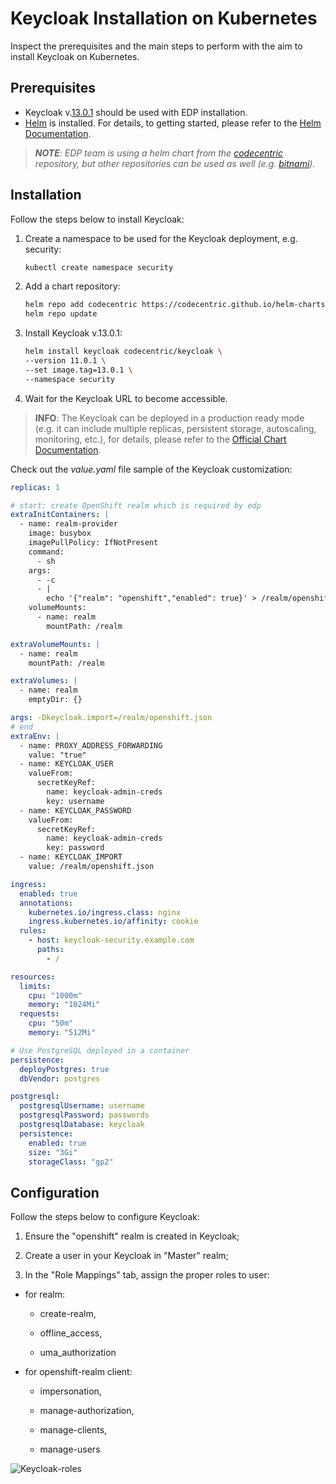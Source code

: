 # Keycloak Installation on Kubernetes

Inspect the prerequisites and the main steps to perform with the aim to install Keycloak on Kubernetes.

## Prerequisites

* Keycloak v.[13.0.1](https://www.keycloak.org/docs/latest/release_notes/index.html#keycloak-13-0-0) should 
be used with EDP installation.
* [Helm](https://helm.sh) is installed. For details, to getting started, please refer to the [Helm Documentation](https://helm.sh/docs/).

>_**NOTE**: EDP team is using a helm chart from the [codecentric](https://github.com/codecentric/helm-charts/tree/master/charts/keycloak) 
repository, but other repositories can be used as well (e.g. [bitnami](https://github.com/bitnami/charts/tree/master/bitnami/keycloak/))._

## Installation

Follow the steps below to install Keycloak:

1. Create a namespace to be used for the Keycloak deployment, e.g. security:

    ```bash
    kubectl create namespace security
    ```
2. Add a chart repository:

    ```bash
    helm repo add codecentric https://codecentric.github.io/helm-charts
    helm repo update
    ```
3. Install Keycloak v.13.0.1:

    ```bash
    helm install keycloak codecentric/keycloak \
    --version 11.0.1 \
    --set image.tag=13.0.1 \
    --namespace security
    ```
4. Wait for the Keycloak URL to become accessible.

>**INFO**: The Keycloak can be deployed in a production ready mode (e.g. it can include multiple replicas, persistent storage, 
autoscaling, monitoring, etc.), for details, please refer to the [Official Chart Documentation](https://github.com/codecentric/helm-charts/tree/master/charts/keycloak). 

Check out the *value.yaml* file sample of the Keycloak customization:

```yaml
replicas: 1

# start: create OpenShift realm which is required by edp
extraInitContainers: |
  - name: realm-provider
    image: busybox
    imagePullPolicy: IfNotPresent
    command:
      - sh
    args:
      - -c
      - |
        echo '{"realm": "openshift","enabled": true}' > /realm/openshift.json
    volumeMounts:
      - name: realm
        mountPath: /realm

extraVolumeMounts: |
  - name: realm
    mountPath: /realm

extraVolumes: |
  - name: realm
    emptyDir: {}

args: -Dkeycloak.import=/realm/openshift.json
# end
extraEnv: |
  - name: PROXY_ADDRESS_FORWARDING
    value: "true"
  - name: KEYCLOAK_USER
    valueFrom:
      secretKeyRef:
        name: keycloak-admin-creds
        key: username
  - name: KEYCLOAK_PASSWORD
    valueFrom:
      secretKeyRef:
        name: keycloak-admin-creds
        key: password
  - name: KEYCLOAK_IMPORT
    value: /realm/openshift.json

ingress:
  enabled: true
  annotations:
    kubernetes.io/ingress.class: nginx
    ingress.kubernetes.io/affinity: cookie
  rules:
    - host: keycloak-security.example.com
      paths:
        - /

resources:
  limits:
    cpu: "1000m"
    memory: "1024Mi"
  requests:
    cpu: "50m"
    memory: "512Mi"

# Use PostgreSQL deployed in a container
persistence:
  deployPostgres: true
  dbVendor: postgres

postgresql:
  postgresqlUsername: username
  postgresqlPassword: passwords
  postgresqlDatabase: keycloak
  persistence:
    enabled: true
    size: "3Gi"
    storageClass: "gp2"
```

## Configuration

Follow the steps below to configure Keycloak:

1. Ensure the "openshift" realm is created in Keycloak;


2. Create a user in your Keycloak in "Master" realm;


3. In the "Role Mappings" tab, assign the proper roles to user:

* for realm:
  - create-realm,
   
  - offline_access,
   
  - uma_authorization
   
* for openshift-realm client:
  - impersonation,
   
  - manage-authorization,
   
  - manage-clients,
    
  - manage-users

![Keycloak-roles](../documentation-resources/keycloak-roles.png "Keycloak-roles")
